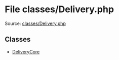 File classes/Delivery.php
=========

Source: [classes/Delivery.php](https://github.com/PrestaShop/PrestaShop/blob/1.5.6.1/classes/Delivery.php)


Classes
-------

* [DeliveryCore](class.DeliveryCore.md)

